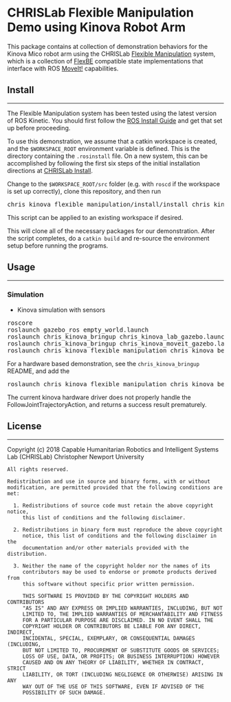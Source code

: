 # CHRISLab Flexible Manipulation Demo using Kinova Robot Arm

This package contains at collection of demonstration behaviors for the Kinova Mico
robot arm using the CHRISLab [Flexible Manipulation] system, which is a collection
of [FlexBE] compatible state implementations that interface with ROS [MoveIt!] capabilities.

## Install
-------

The Flexible Manipulation system has been tested using the latest version of ROS Kinetic. You
should first follow the [ROS Install Guide] and get that set up before proceeding.

To use this demonstration, we assume that a catkin workspace is created, and the `$WORKSPACE_ROOT` environment variable is defined. This is the directory containing the `.rosinstall` file.
On a new system, this can be accomplished by following the first six steps of the initial installation directions at [CHRISLab Install].

Change to the `$WORKSPACE_ROOT/src` folder (e.g. with `roscd` if the workspace is set up correctly), clone this repository, and then run
<pre>
chris_kinova_flexible_manipulation/install/install_chris_kinova_flexible_manipulation.sh
</pre>
This script can be applied to an existing workspace if desired.

This will clone all of the necessary packages for our demonstration.
After the script completes, do a `catkin build` and re-source the environment setup before running the programs.

## Usage
-------

### Simulation

* Kinova simulation with sensors

<pre>
roscore
roslaunch gazebo_ros empty_world.launch
roslaunch chris_kinova_bringup chris_kinova_lab_gazebo.launch
roslaunch chris_kinova_bringup chris_kinova_moveit_gazebo.launch
roslaunch chris_kinova_flexible_manipulation chris_kinova_behavior_testing.launch
</pre>


For a hardware based demonstration, see the `chris_kinova_bringup` README, and add the
<pre>
roslaunch chris_kinova_flexible_manipulation chris_kinova_behavior_testing.launch
</pre>
The current kinova hardware driver does not properly handle the FollowJointTrajectoryAction, and returns a success result prematurely.


## License
-------

Copyright (c) 2018
Capable Humanitarian Robotics and Intelligent Systems Lab (CHRISLab)
Christopher Newport University

	All rights reserved.

	Redistribution and use in source and binary forms, with or without
	modification, are permitted provided that the following conditions are met:

	  1. Redistributions of source code must retain the above copyright notice,
	     this list of conditions and the following disclaimer.

	  2. Redistributions in binary form must reproduce the above copyright
	     notice, this list of conditions and the following disclaimer in the
	     documentation and/or other materials provided with the distribution.

	  3. Neither the name of the copyright holder nor the names of its
	     contributors may be used to endorse or promote products derived from
	     this software without specific prior written permission.

	     THIS SOFTWARE IS PROVIDED BY THE COPYRIGHT HOLDERS AND CONTRIBUTORS
	     "AS IS" AND ANY EXPRESS OR IMPLIED WARRANTIES, INCLUDING, BUT NOT
	     LIMITED TO, THE IMPLIED WARRANTIES OF MERCHANTABILITY AND FITNESS
	     FOR A PARTICULAR PURPOSE ARE DISCLAIMED. IN NO EVENT SHALL THE
	     COPYRIGHT HOLDER OR CONTRIBUTORS BE LIABLE FOR ANY DIRECT, INDIRECT,
	     INCIDENTAL, SPECIAL, EXEMPLARY, OR CONSEQUENTIAL DAMAGES (INCLUDING,
	     BUT NOT LIMITED TO, PROCUREMENT OF SUBSTITUTE GOODS OR SERVICES;
	     LOSS OF USE, DATA, OR PROFITS; OR BUSINESS INTERRUPTION) HOWEVER
	     CAUSED AND ON ANY THEORY OF LIABILITY, WHETHER IN CONTRACT, STRICT
	     LIABILITY, OR TORT (INCLUDING NEGLIGENCE OR OTHERWISE) ARISING IN ANY
	     WAY OUT OF THE USE OF THIS SOFTWARE, EVEN IF ADVISED OF THE
	     POSSIBILITY OF SUCH DAMAGE.

[FlexBE]: https://flexbe.github.io
[MoveIt!]: http://moveit.ros.org
[ROS Install Guide]: http://wiki.ros.org/kinetic/Installation
[Flexible Manipulation]: https://github.com/CNURobotics/flexible_manipulation/tree/kinetic_alpha
[CHRISLab Install]: https://github.com/CNURobotics/chris_install/tree/kinetic_devel
